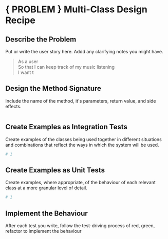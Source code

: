 # { PROBLEM } Multi-Class Design Recipe

## Describe the Problem

Put or write the user story here. Addd any clarifying notes you might have.

> As a user <br>
> So that I can keep track of my music listening <br>
> I want t

## Design the Method Signature

Include the name of the method, it's parameters, return value, and side effects.

```ruby

```

## Create Examples as Integration Tests

Create examples of the classes being used together in different situations and combinations that reflect the ways in which the system will be used.


```ruby
# 1

```

## Create Examples as Unit Tests

Create examples, where appropriate, of the behaviour of each relevant class at a more granular level of detail.

```ruby
# 1

```

## Implement the Behaviour

After each test you write, follow the test-driving process of red, green, refactor to implement the behaviour